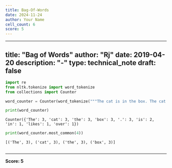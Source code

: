 ```yaml
---
title: Bag-Of-Words
date: 2024-11-24
author: Your Name
cell_count: 6
score: 5
---
```


---
title: "Bag of Words"
author: "Rj"
date: 2019-04-20
description: "-"
type: technical_note
draft: false
---

```python
import re
from nltk.tokenize import word_tokenize
from collections import Counter
```


```python
word_counter = Counter(word_tokenize("""The cat is in the box. The cat likes the box. The box is over the cat."""))
```


```python
print(word_counter)
```

    Counter({'The': 3, 'cat': 3, 'the': 3, 'box': 3, '.': 3, 'is': 2, 'in': 1, 'likes': 1, 'over': 1})



```python
print(word_counter.most_common(4))
```

    [('The', 3), ('cat', 3), ('the', 3), ('box', 3)]



```python

```


---
**Score: 5**